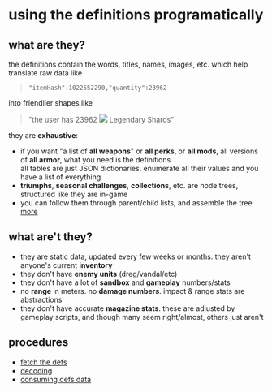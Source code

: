 # using the definitions programatically

## what are they?
the definitions contain the words, titles, names, images, etc. which help translate raw data like

> `"itemHash":1022552290,"quantity":23962`

into friendlier shapes like

> "the user has 23962 ![](https://www.bungie.net/common/destiny2_content/icons/b3e829460a53354a92d8f893c44db3b7.png) Legendary Shards"

they are **exhaustive**:
- if you want "a list of **all weapons**" or **all perks**, or **all mods**, all versions of **all armor**, what you need is the definitions  
all tables are just JSON dictionaries. enumerate all their values and you have a list of everything
- **triumphs**, **seasonal challenges**, **collections**, etc. are node trees, structured like they are in-game
 - you can follow them through parent/child lists, and assemble the tree [more](../trees)

## what are't they?
- they are static data, updated every few weeks or months. they aren't anyone's current **inventory**
- they don't have **enemy units** (dreg/vandal/etc)
- they don't have a lot of **sandbox** and **gameplay** numbers/stats
 - no **range** in meters. no **damage numbers**. impact & range stats are abstractions
 - they don't have accurate **magazine stats**. these are adjusted by gameplay scripts, and though many seem right/almost, others just aren't

## procedures
- [fetch the defs](fetching)
- [decoding](decoding)
- [consuming defs data](consuming)